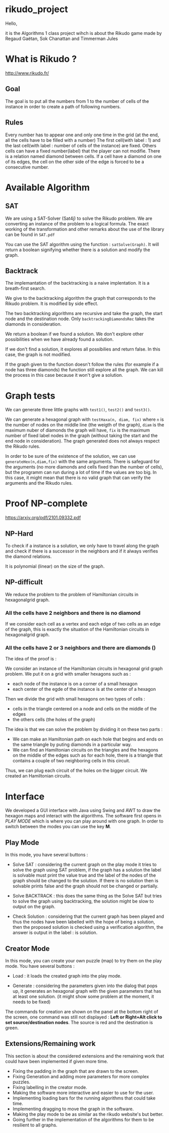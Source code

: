 # rikudo_project

Hello,

it is the Algorithms 1 class project wihch is about the Rikudo game made by
Regaud Gaëtan, Sok Chanattan and Timmerman Jules

# What is Rikudo ?
http://www.rikudo.fr/

## Goal

The goal is to put all the numbers from 1 to the number of cells of the instance in order to create a path of following numbers.

## Rules

Every number has to appear one and only one time in the grid (at the end, all the cells have to be filled with a number)
The first cell(with label : 1) and the last cell(with label : number of cells of the instance) are fixed.
Others cells can have a fixed number(label) that the player can not modifie.
There is a relation named diamond between cells. If a cell have a diamond on one of its edges, the cell on the other side of the edge is forced to be a consecutive number.

# Available Algorithm

## SAT

We are using a SAT-Solver (Sat4j) to solve the Rikudo problem. We are converting an instance of the problem to a logical formula. The exact working of the transformation and other remarks about the use of the library can be found in `SAT.pdf`

You can use the SAT algorithm using the function : `satSolve(Graph)`. It will return a boolean signifying whether there is a solution and modify the graph. 

## Backtrack

The implemantation of the backtracking is a naive implentation. It is a breath-first search.

We give to the backtracking algorithm the graph that corresponds to the Rikudo problem. It is modified by side effect.

The two backtracking algorithms are recursive and take the graph, the start node and the destination node.
Only `backtrackingDiamondsRec` takes the diamonds in consideration.

We return a boolean if we found a solution. We don't explore other possibilities when we have already found a solution.

If we don't find a solution, it explores all possibilies and return false. In this case, the graph is not modified.

If the graph given to the function doesn't follow the rules (for example if a node has three diamonds) the function still explore all the graph. We can kill the process in this case because it won't give a solution.


# Graph tests

We can generate three little graphs with `test1()`, `test2()` and `test3()`.

We can generate a hexagonal graph with `testHaxa(n, diam, fix)` where `n` is the number of nodes on the middle line (the weigth of the graph), `diam` is the maximum nuber of diamonds the graph will have, `fix` is the maximum number of fixed label nodes in the graph (without taking the start and the end node in consideration). The graph generated does not always respect the Rikudo rules.

In order to be sure of the existence of the solution, we can use `generateHex(n,diam,fix)` with the same arguments. There is safeguard for the arguments (no more diamonds and cells fixed than the number of cells), but the programm can run during a lot of time if the values are too big. In this case, it might mean that there is no valid graph that can verify the arguments and the Rikudo rules.

# Proof NP-complete
https://arxiv.org/pdf/2101.09332.pdf

## NP-Hard
To check if a instance is a solution, we only have to travel along the graph and check if there is a successor in the neighbors and if it always verifies the diamond relations.

It is polynomial (linear) on the size of the graph.

## NP-difficult
We reduce the problem to the problem of Hamiltonian circuits in hexagonalgrid graph.

### All the cells have 2 neighbors and there is no diamond
If we consider each cell as a vertex and each edge of two cells as an edge of the graph, this is exactly the situation of the Hamiltonian circuits in hexagonalgrid graph.

### All the cells have 2 or 3 neighbors and there are diamonds ()
The idea of the proof is :

We consider an instance of the Hamiltonian circuits in hexagonal grid graph problem. We put it on a grid with smaller hexagons such as :

- each node of the instance is on a corner of a small hexagon
- each center of the egde of the instance is at the center of a hexagon

Then we divide the grid with small hexagons on two types of cells :
- cells in the triangle centered on a node and cells on the middle of the edges
- the others cells (the holes of the graph)

The idea is that we can solve the problem by dividing it on these two parts :
- We can make an Hamiltonian path on each hole that begins and ends on the same triangle by puting diamonds in a particular way.
- We can find an Hamiltonian circuits on the triangles and the hexagons on the middle of the edges such as for each hole, there is a triangle that contains a couple of two neighboring cells in this circuit.

Thus, we can plug each circuit of the holes on the bigger circuit.
We created an Hamiltonian circuits.

# Interface

 We developed a GUI interface with Java using Swing and AWT to draw the hexagon maps and interact with the algorithms.
 The software first opens in *PLAY MODE* which is where you can play around with one graph.
 In order to switch between the modes you can use the key **M**.
 
 ## Play Mode
  In this mode, you have several buttons :
 
 - Solve SAT : considering the current graph on the play mode it tries to solve the graph using SAT problem, if the graph has a solution the label is solvable must print the value true and the label of the nodes of the graph should be changed to the solution. If there is no solution then is solvable prints false and the graph should not be changed or partially.
 
 - Solve BACKTRACK : this does the same thing as the Solve SAT but tries to solve the graph using backtracking, the solution might be slow to output on the graph.
 
 - Check Solution : considering that the current graph has been played and thus the nodes have been labelled with the hope of being a solution, then the proposed solution is checked using a verification algorithm, the answer is output in the label : is solution.
 
 
 ## Creator Mode
 In this mode, you can create your own puzzle (map) to try them on the play mode.
 You have several buttons :
 
 - Load : it loads the created graph into the play mode.
 
 - Generate : considering the parameters given into the dialog that pops up, it generates an hexagonal graph with the given parameters that has at least one solution. (it might show some problem at the moment, it needs to be fixed)
 
 The commands for creation are shown on the panel at the bottom right of the screen,
 one command was still not displayed : **Left or Right+Alt click to set source/destination nodes**. The source is red and the destination is green.
 
 ## Extensions/Remaining work
 This section is about the considered extensions and the remaining work that could have been implemented if given more time.
 
 - Fixing the padding in the graph that are drawn to the screen.
 - Fixing Generation and adding more parameters for more complex puzzles.
 - Fixing labelling in the creator mode.
 - Making the software more interactive and easier to use for the user.
 - Implementing loading bars for the running algorithms that could take time.
 - Implementing dragging to move the graph in the software.
 - Making the play mode to be as similar as the rikudo website's but better.
 - Going further in the implementation of the algorithms for them to be resilient to all graphs.
 

